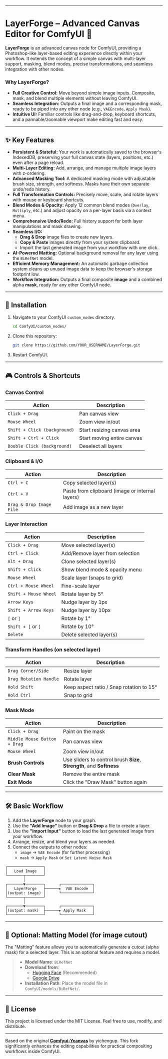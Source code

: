
---
# LayerForge – Advanced Canvas Editor for ComfyUI 🎨

**LayerForge** is an advanced canvas node for ComfyUI, providing a Photoshop-like layer-based editing experience directly within your workflow. It extends the concept of a simple canvas with multi-layer support, masking, blend modes, precise transformations, and seamless integration with other nodes.

### Why LayerForge?
-   **Full Creative Control:** Move beyond simple image inputs. Composite, mask, and blend multiple elements without leaving ComfyUI.
-   **Seamless Integration:** Outputs a final image and a corresponding mask, ready to be piped into any other node (e.g., `VAEEncode`, `Apply Mask`).
-   **Intuitive UI:** Familiar controls like drag-and-drop, keyboard shortcuts, and a pannable/zoomable viewport make editing fast and easy.

---

<!-- 
    ADD A COMPELLING GIF HERE! 
    A short screen recording showing layer dragging, resizing, the blend mode menu, and canvas resizing would be perfect.
-->

## ✨ Key Features

-   **Persistent & Stateful:** Your work is automatically saved to the browser's IndexedDB, preserving your full canvas state (layers, positions, etc.) even after a page reload.
-   **Multi-Layer Editing:** Add, arrange, and manage multiple image layers with z-ordering.
-   **Advanced Masking Tool:** A dedicated masking mode with adjustable brush size, strength, and softness. Masks have their own separate undo/redo history.
-   **Full Transformation Controls:** Precisely move, scale, and rotate layers with mouse or keyboard shortcuts.
-   **Blend Modes & Opacity:** Apply 12 common blend modes (`Overlay`, `Multiply`, etc.) and adjust opacity on a per-layer basis via a context menu.
-   **Comprehensive Undo/Redo:** Full history support for both layer manipulations and mask drawing.
-   **Seamless I/O:**
    -   **Drag & Drop** image files to create new layers.
    -   **Copy & Paste** images directly from your system clipboard.
    -   Import the last generated image from your workflow with one click.
-   **AI-Powered Matting:** Optional background removal for any layer using the `BiRefNet` model.
-   **Efficient Memory Management:** An automatic garbage collection system cleans up unused image data to keep the browser's storage footprint low.
-   **Workflow Integration:** Outputs a final composite **image** and a combined alpha **mask**, ready for any other ComfyUI node.

---

## 🚀 Installation

1.  Navigate to your ComfyUI `custom_nodes` directory.
    ```bash
    cd ComfyUI/custom_nodes/
    ```
2.  Clone this repository:
    ```bash
    git clone https://github.com/YOUR_USERNAME/LayerForge.git
    ```
3.  Restart ComfyUI.

---

## 🎮 Controls & Shortcuts

### Canvas Control

| Action | Description |
|--------|-------------|
| `Click + Drag` | Pan canvas view |
| `Mouse Wheel` | Zoom view in/out |
| `Shift + Click (background)` | Start resizing canvas area |
| `Shift + Ctrl + Click` | Start moving entire canvas |
| `Double Click (background)` | Deselect all layers |

### Clipboard & I/O

| Action | Description |
|--------|-------------|
| `Ctrl + C` | Copy selected layer(s) |
| `Ctrl + V` | Paste from clipboard (image or internal layers) |
| `Drag & Drop Image File` | Add image as a new layer |

### Layer Interaction

| Action | Description |
|--------|-------------|
| `Click + Drag` | Move selected layer(s) |
| `Ctrl + Click` | Add/Remove layer from selection |
| `Alt + Drag` | Clone selected layer(s) |
| `Shift + Click` | Show blend mode & opacity menu |
| `Mouse Wheel` | Scale layer (snaps to grid) |
| `Ctrl + Mouse Wheel` | Fine-scale layer |
| `Shift + Mouse Wheel` | Rotate layer by 5° |
| `Arrow Keys` | Nudge layer by 1px |
| `Shift + Arrow Keys` | Nudge layer by 10px |
| `[` or `]` | Rotate by 1° |
| `Shift + [` or `]` | Rotate by 10° |
| `Delete` | Delete selected layer(s) |

### Transform Handles (on selected layer)

| Action | Description |
|--------|-------------|
| `Drag Corner/Side` | Resize layer |
| `Drag Rotation Handle` | Rotate layer |
| `Hold Shift` | Keep aspect ratio / Snap rotation to 15° |
| `Hold Ctrl` | Snap to grid |

### Mask Mode

| Action | Description |
|--------|-------------|
| `Click + Drag` | Paint on the mask |
| `Middle Mouse Button + Drag` | Pan canvas view |
| `Mouse Wheel` | Zoom view in/out |
| **Brush Controls** | Use sliders to control brush **Size**, **Strength**, and **Softness** |
| **Clear Mask** | Remove the entire mask |
| **Exit Mode** | Click the "Draw Mask" button again |

---

## 🛠️ Basic Workflow

1.  Add the **LayerForge** node to your graph.
2.  Use the **"Add Image"** button or **Drag & Drop** a file to create a layer.
3.  Use the **"Import Input"** button to load the last generated image from your workflow.
4.  Arrange, resize, and blend your layers as needed.
5.  Connect the outputs to other nodes:
    -   `image` -> `VAE Encode` (for further processing)
    -   `mask` -> `Apply Mask` or `Set Latent Noise Mask`

```
┌────────────────┐
│   Load Image   │
└───────┬────────┘
        │
┌───────▼────────┐      ┌──────────────┐
│   LayerForge   ├──────►  VAE Encode  │
│(output: image) │      └──────────────┘
└───────┬────────┘
        │
┌───────▼────────┐      ┌──────────────┐
│(output: mask)  ├──────► Apply Mask   │
└────────────────┘      └──────────────┘
```

---

## 🧠 Optional: Matting Model (for image cutout)

The "Matting" feature allows you to automatically generate a cutout (alpha mask) for a selected layer. This is an optional feature and requires a model.

> -   **Model Name**: `BiRefNet`
> -   **Download from**:
>     -   [Hugging Face](https://huggingface.co/ZhengPeng7/BiRefNet/tree/main) (Recommended)
>     -   [Google Drive](https://drive.google.com/drive/folders/1BCLInCLH89fmTpYoP8Sgs_Eqww28f_wq?usp=sharing)
> -   **Installation Path**: Place the model file in `ComfyUI/models/BiRefNet/`.

---

## 📜 License

This project is licensed under the MIT License. Feel free to use, modify, and distribute.

---

Based on the original [**Comfyui-Ycanvas**](https://github.com/yichengup/Comfyui-Ycanvas) by yichengup. This fork significantly enhances the editing capabilities for practical compositing workflows inside ComfyUI.
